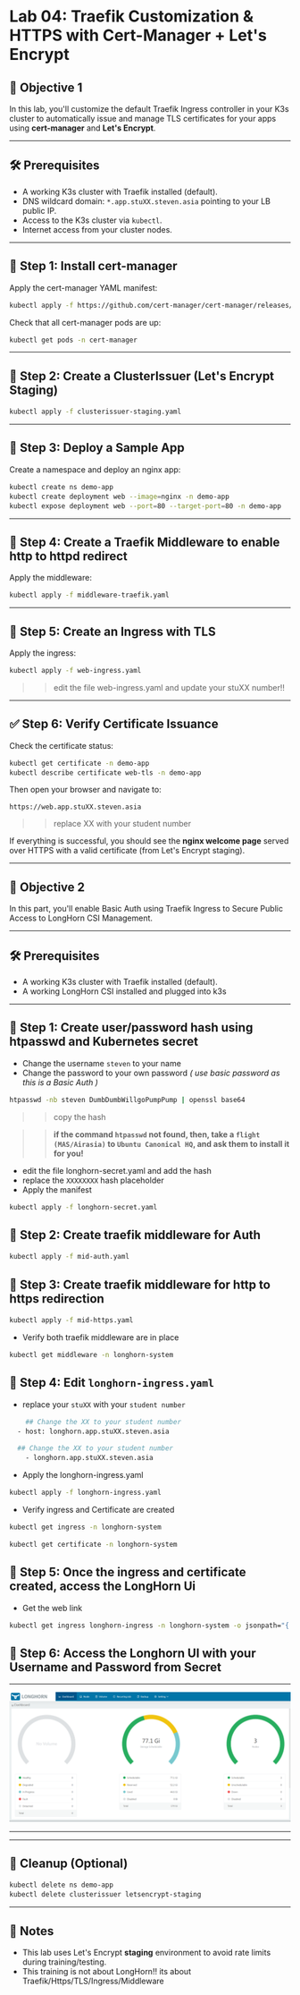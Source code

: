 # Lab 04: Traefik Customization & HTTPS with Cert-Manager + Let's Encrypt

## 🎯 Objective 1

In this lab, you'll customize the default Traefik Ingress controller in your K3s cluster to automatically issue and manage TLS certificates for your apps using **cert-manager** and **Let's Encrypt**.

---

## 🛠️ Prerequisites

- A working K3s cluster with Traefik installed (default).
- DNS wildcard domain: `*.app.stuXX.steven.asia` pointing to your LB public IP.
- Access to the K3s cluster via `kubectl`.
- Internet access from your cluster nodes.

---

## 🧩 Step 1: Install cert-manager

Apply the cert-manager YAML manifest:

```bash
kubectl apply -f https://github.com/cert-manager/cert-manager/releases/latest/download/cert-manager.yaml
```

Check that all cert-manager pods are up:

```bash
kubectl get pods -n cert-manager
```

---

## 🧩 Step 2: Create a ClusterIssuer (Let's Encrypt Staging)


```bash
kubectl apply -f clusterissuer-staging.yaml
```

---

## 🧩 Step 3: Deploy a Sample App

Create a namespace and deploy an nginx app:

```bash
kubectl create ns demo-app
kubectl create deployment web --image=nginx -n demo-app
kubectl expose deployment web --port=80 --target-port=80 -n demo-app
```

---

## 🧩 Step 4: Create a Traefik Middleware to enable http to httpd redirect

Apply the middleware:

```bash
kubectl apply -f middleware-traefik.yaml
```
---

## 🧩 Step 5: Create an Ingress with TLS

Apply the ingress:

```bash
kubectl apply -f web-ingress.yaml
```
>> edit the file web-ingress.yaml and update your stuXX number!! 

---

## ✅ Step 6: Verify Certificate Issuance

Check the certificate status:

```bash
kubectl get certificate -n demo-app
kubectl describe certificate web-tls -n demo-app
```

Then open your browser and navigate to:

```
https://web.app.stuXX.steven.asia
```
>> replace XX with your student number

If everything is successful, you should see the **nginx welcome page** served over HTTPS with a valid certificate (from Let's Encrypt staging).

---

## 🎯 Objective 2

In this part, you'll enable Basic Auth using Traefik Ingress to Secure Public Access to LongHorn CSI Management.

---

## 🛠️ Prerequisites

- A working K3s cluster with Traefik installed (default).
- A working LongHorn CSI installed and plugged into k3s

---

## 🧩 Step 1: Create user/password hash using htpasswd and Kubernetes secret

* Change the username `steven` to your name
* Change the password to your own password *( use basic password as this is a Basic Auth )*

```sh 
htpasswd -nb steven DumbDumbWillgoPumpPump | openssl base64
```
>> copy the hash

>> **if the command `htpasswd` not found, then, take a `flight (MAS/Airasia)` to `Ubuntu Canonical HQ`, and ask them to install it for you!**

* edit the file longhorn-secret.yaml and add the hash
* replace the `XXXXXXXX` hash placeholder
* Apply the manifest

```sh 
kubectl apply -f longhorn-secret.yaml 
```


## 🧩 Step 2: Create traefik middleware for Auth

```sh 
kubectl apply -f mid-auth.yaml
```


## 🧩 Step 3: Create traefik middleware for http to https redirection

```sh 
kubectl apply -f mid-https.yaml
```

* Verify both traefik middleware are in place

```sh 
kubectl get middleware -n longhorn-system
```
## 🧩 Step 4: Edit `longhorn-ingress.yaml` 
*  replace your `stuXX` with your `student number`

```sh 
    ## Change the XX to your student number
  - host: longhorn.app.stuXX.steven.asia

```

```sh 
  ## Change the XX to your student number
    - longhorn.app.stuXX.steven.asia

```

* Apply the longhorn-ingress.yaml 

```sh 
kubectl apply -f longhorn-ingress.yaml
```

* Verify ingress and Certificate are created
```sh 
kubectl get ingress -n longhorn-system
```

```sh 
kubectl get certificate -n longhorn-system
```


## 🧩 Step 5: Once the ingress and certificate created, access the LongHorn Ui 

* Get the web link 

```sh 
kubectl get ingress longhorn-ingress -n longhorn-system -o jsonpath="{.spec.rules[0].host}" | xargs -I{} echo "https://{}"
```

## 🧩 Step 6: Access the Longhorn UI with your Username and Password from Secret

---
![alt text](image.png)

---



---

## 🧹 Cleanup (Optional)

```bash
kubectl delete ns demo-app
kubectl delete clusterissuer letsencrypt-staging
```

---

## 📌 Notes

- This lab uses Let's Encrypt **staging** environment to avoid rate limits during training/testing.
- This training is not about LongHorn!! its about Traefik/Https/TLS/Ingress/Middleware

